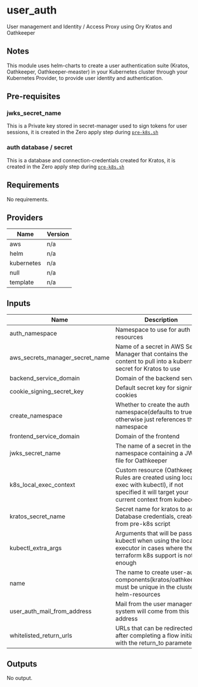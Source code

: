 # user_auth

User management and Identity / Access Proxy using Ory Kratos and Oathkeeper 

## Notes
This module uses helm-charts to create a user authentication suite (Kratos, Oathkeeper, Oathkeeper-measter) in your Kubernetes cluster through your Kubernetes Provider, to provide user identity and authentication.

## Pre-requisites
### jwks_secret_name
This is a Private key stored in secret-manager used to sign tokens for user sessions, it is created in the Zero apply step during [`pre-k8s.sh`](https://github.com/commitdev/zero-aws-eks-stack/blob/main/templates/scripts/pre-k8s.sh#L22-L32)

### auth database / secret 
This is a database and connection-credentials created for Kratos, it is created in the Zero apply step during [`pre-k8s.sh`](https://github.com/commitdev/zero-aws-eks-stack/blob/main/templates/scripts/pre-k8s.sh#L22-L32)


<!-- BEGINNING OF PRE-COMMIT-TERRAFORM DOCS HOOK -->
## Requirements

No requirements.

## Providers

| Name | Version |
|------|---------|
| aws | n/a |
| helm | n/a |
| kubernetes | n/a |
| null | n/a |
| template | n/a |

## Inputs

| Name | Description | Type | Default | Required |
|------|-------------|------|---------|:--------:|
| auth\_namespace | Namespace to use for auth resources | `string` | `"user-auth"` | no |
| aws\_secrets\_manager\_secret\_name | Name of a secret in AWS Secrets Manager that contains the content to pull into a kubernetes secret for Kratos to use | `string` | n/a | yes |
| backend\_service\_domain | Domain of the backend service | `string` | n/a | yes |
| cookie\_signing\_secret\_key | Default secret key for signing cookies | `string` | n/a | yes |
| create\_namespace | Whether to create the auth namespace(defaults to true), otherwise just references the namespace | `bool` | `true` | no |
| frontend\_service\_domain | Domain of the frontend | `string` | n/a | yes |
| jwks\_secret\_name | The name of a secret in the auth namespace containing a JWKS file for Oathkeeper | `string` | n/a | yes |
| k8s\_local\_exec\_context | Custom resource (Oathkeeper Rules are created using local-exec with kubectl), if not specified it will target your current context from kubeconfig | `string` | `""` | no |
| kratos\_secret\_name | Secret name for kratos to access Database credentials, created from pre-k8s script | `string` | n/a | yes |
| kubectl\_extra\_args | Arguments that will be passed to kubectl when using the local executor in cases where the terraform k8s support is not enough | `string` | n/a | yes |
| name | The name to create user-auth components(kratos/oathkeeper), must be unique in the cluster for helm-resources | `string` | n/a | yes |
| user\_auth\_mail\_from\_address | Mail from the user management system will come from this address | `string` | `""` | no |
| whitelisted\_return\_urls | URLs that can be redirected to after completing a flow initialized with the return\_to parameter | `list(string)` | `[]` | no |

## Outputs

No output.

<!-- END OF PRE-COMMIT-TERRAFORM DOCS HOOK -->
